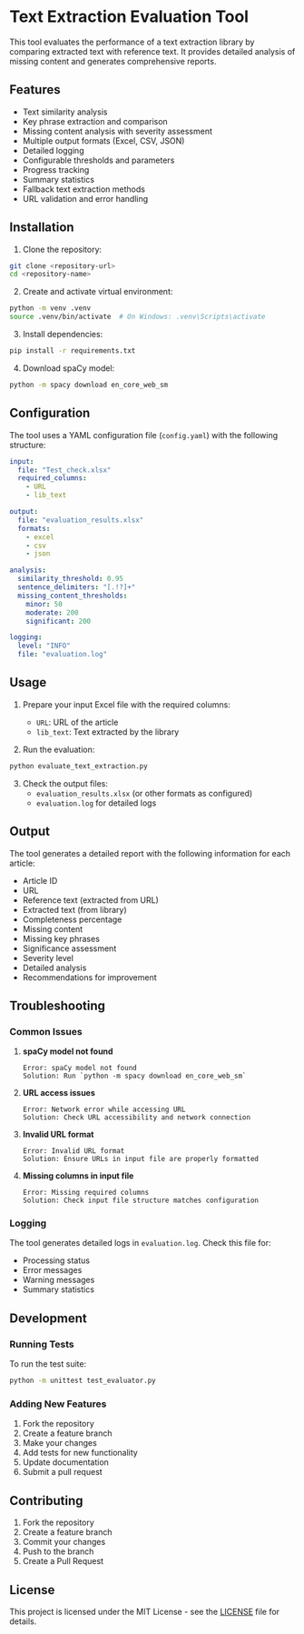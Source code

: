 # Text Extraction Evaluation Tool

This tool evaluates the performance of a text extraction library by comparing extracted text with reference text. It provides detailed analysis of missing content and generates comprehensive reports.

## Features

- Text similarity analysis
- Key phrase extraction and comparison
- Missing content analysis with severity assessment
- Multiple output formats (Excel, CSV, JSON)
- Detailed logging
- Configurable thresholds and parameters
- Progress tracking
- Summary statistics
- Fallback text extraction methods
- URL validation and error handling

## Installation

1. Clone the repository:
```bash
git clone <repository-url>
cd <repository-name>
```

2. Create and activate virtual environment:
```bash
python -m venv .venv
source .venv/bin/activate  # On Windows: .venv\Scripts\activate
```

3. Install dependencies:
```bash
pip install -r requirements.txt
```

4. Download spaCy model:
```bash
python -m spacy download en_core_web_sm
```

## Configuration

The tool uses a YAML configuration file (`config.yaml`) with the following structure:

```yaml
input:
  file: "Test_check.xlsx"
  required_columns:
    - URL
    - lib_text

output:
  file: "evaluation_results.xlsx"
  formats:
    - excel
    - csv
    - json

analysis:
  similarity_threshold: 0.95
  sentence_delimiters: "[.!?]+"
  missing_content_thresholds:
    minor: 50
    moderate: 200
    significant: 200

logging:
  level: "INFO"
  file: "evaluation.log"
```

## Usage

1. Prepare your input Excel file with the required columns:
   - `URL`: URL of the article
   - `lib_text`: Text extracted by the library

2. Run the evaluation:
```bash
python evaluate_text_extraction.py
```

3. Check the output files:
   - `evaluation_results.xlsx` (or other formats as configured)
   - `evaluation.log` for detailed logs

## Output

The tool generates a detailed report with the following information for each article:
- Article ID
- URL
- Reference text (extracted from URL)
- Extracted text (from library)
- Completeness percentage
- Missing content
- Missing key phrases
- Significance assessment
- Severity level
- Detailed analysis
- Recommendations for improvement

## Troubleshooting

### Common Issues

1. **spaCy model not found**
   ```
   Error: spaCy model not found
   Solution: Run `python -m spacy download en_core_web_sm`
   ```

2. **URL access issues**
   ```
   Error: Network error while accessing URL
   Solution: Check URL accessibility and network connection
   ```

3. **Invalid URL format**
   ```
   Error: Invalid URL format
   Solution: Ensure URLs in input file are properly formatted
   ```

4. **Missing columns in input file**
   ```
   Error: Missing required columns
   Solution: Check input file structure matches configuration
   ```

### Logging

The tool generates detailed logs in `evaluation.log`. Check this file for:
- Processing status
- Error messages
- Warning messages
- Summary statistics

## Development

### Running Tests

To run the test suite:
```bash
python -m unittest test_evaluator.py
```

### Adding New Features

1. Fork the repository
2. Create a feature branch
3. Make your changes
4. Add tests for new functionality
5. Update documentation
6. Submit a pull request

## Contributing

1. Fork the repository
2. Create a feature branch
3. Commit your changes
4. Push to the branch
5. Create a Pull Request

## License

This project is licensed under the MIT License - see the [LICENSE](LICENSE) file for details. 